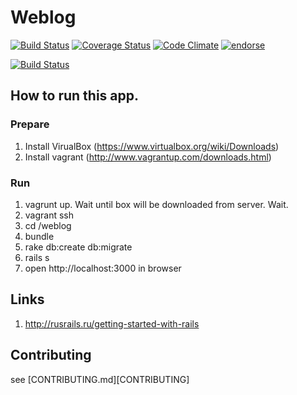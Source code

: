 # Weblog
[![Build Status](https://travis-ci.org/qblake/weblog.png)](https://travis-ci.org/qblake/weblog)
[![Coverage Status](https://coveralls.io/repos/qblake/weblog/badge.png)](https://coveralls.io/r/qblake/weblog)
[![Code Climate](https://codeclimate.com/github/qblake/weblog.png)](https://codeclimate.com/github/qblake/weblog)
[![endorse](https://api.coderwall.com/qblake/endorsecount.png)](https://coderwall.com/qblake)

[![Build Status](https://snap-ci.com/ltHKQjV1YwsgPF_rDJySuM5wxaWvBxNpH_9dkrWpc7I/build_image)](https://snap-ci.com/projects/qblake/weblog/build_history)

## How to run this app.

### Prepare

1. Install VirualBox (https://www.virtualbox.org/wiki/Downloads)
2. Install vagrant (http://www.vagrantup.com/downloads.html)

### Run

1. vagrunt up.
Wait until box will be downloaded from server.
Wait.
2. vagrant ssh
3. cd /weblog
4. bundle
5. rake db:create db:migrate
6.  rails s
7. open http://localhost:3000 in browser

## Links

1. http://rusrails.ru/getting-started-with-rails

## Contributing

see [CONTRIBUTING.md][CONTRIBUTING]
